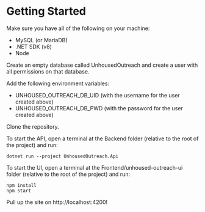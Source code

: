 # Getting Started

Make sure you have all of the following on your machine:
- MySQL (or MariaDB)
- .NET SDK (v8)
- Node

Create an empty database called UnhousedOutreach and create a user with all permissions on that database.

Add the following environment variables:
- UNHOUSED_OUTREACH_DB_UID (with the username for the user created above)
- UNHOUSED_OUTREACH_DB_PWD (with the password for the user created above)

Clone the repository.

To start the API, open a terminal at the Backend folder (relative to the root of the project) and run:

`dotnet run --project UnhousedOutreach.Api`

To start the UI, open a terminal at the Frontend/unhoused-outreach-ui folder (relative to the root of the project) and run:

`npm install`  
`npm start`

Pull up the site on http://localhost:4200!
